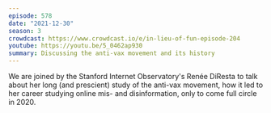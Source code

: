 ```yaml
---
episode: 578
date: "2021-12-30"
season: 3
crowdcast: https://www.crowdcast.io/e/in-lieu-of-fun-episode-204
youtube: https://youtu.be/5_0462ap930
summary: Discussing the anti-vax movement and its history
---
```

We are joined by the Stanford Internet Observatory's Renée DiResta to talk about her long (and prescient) study of the anti-vax movement, how it led to her career studying online mis- and disinformation, only to come full circle in 2020.
